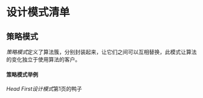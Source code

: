 # 设计模式清单

## 策略模式
*策略模式*定义了算法簇，分别封装起来，让它们之间可以互相替换，此模式让算法的变化独立于使用算法的客户。
#### 策略模式举例
*Head First设计模式*第1页的鸭子